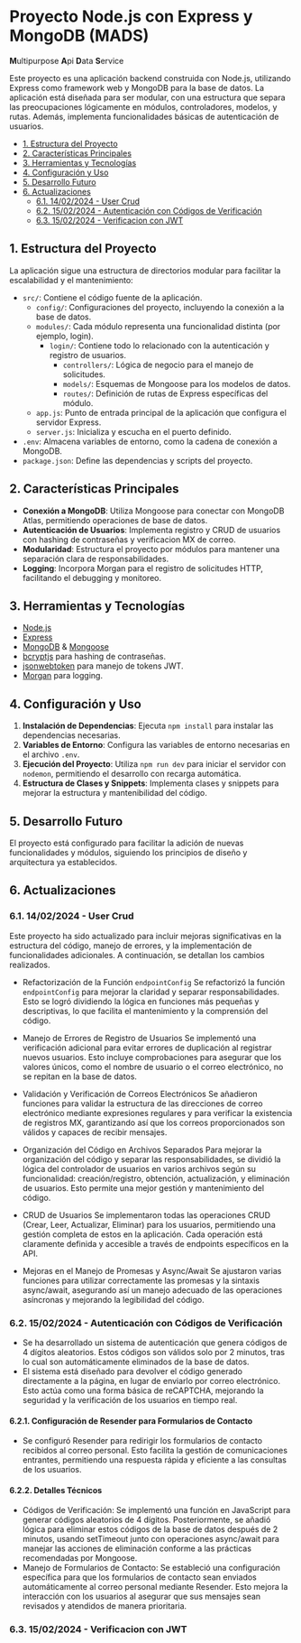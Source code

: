 # Proyecto Node.js con Express y MongoDB (MADS)

**M**ultipurpose
**A**pi
**D**ata
**S**ervice

Este proyecto es una aplicación backend construida con Node.js, utilizando Express como framework web y MongoDB para la base de datos. La aplicación está diseñada para ser modular, con una estructura que separa las preocupaciones lógicamente en módulos, controladores, modelos, y rutas. Además, implementa funcionalidades básicas de autenticación de usuarios.

<!-- TOC tocDepth:2..3 chapterDepth:2..6 -->

-   [1. Estructura del Proyecto](#1-estructura-del-proyecto)
-   [2. Características Principales](#2-características-principales)
-   [3. Herramientas y Tecnologías](#3-herramientas-y-tecnologías)
-   [4. Configuración y Uso](#4-configuración-y-uso)
-   [5. Desarrollo Futuro](#5-desarrollo-futuro)
-   [6. Actualizaciones](#6-actualizaciones)
    -   [6.1. 14/02/2024 - User Crud](#61-14022024---user-crud)
    -   [6.2. 15/02/2024 - Autenticación con Códigos de Verificación](#62-15022024---autenticación-con-códigos-de-verificación)
    -   [6.3. 15/02/2024 - Verificacion con JWT](#63-15022024---verificacion-con-jwt)

<!-- /TOC -->

## 1. Estructura del Proyecto

La aplicación sigue una estructura de directorios modular para facilitar la escalabilidad y el mantenimiento:

-   `src/`: Contiene el código fuente de la aplicación.
    -   `config/`: Configuraciones del proyecto, incluyendo la conexión a la base de datos.
    -   `modules/`: Cada módulo representa una funcionalidad distinta (por ejemplo, login).
        -   `login/`: Contiene todo lo relacionado con la autenticación y registro de usuarios.
            -   `controllers/`: Lógica de negocio para el manejo de solicitudes.
            -   `models/`: Esquemas de Mongoose para los modelos de datos.
            -   `routes/`: Definición de rutas de Express específicas del módulo.
    -   `app.js`: Punto de entrada principal de la aplicación que configura el servidor Express.
    -   `server.js`: Inicializa y escucha en el puerto definido.
-   `.env`: Almacena variables de entorno, como la cadena de conexión a MongoDB.
-   `package.json`: Define las dependencias y scripts del proyecto.

## 2. Características Principales

-   **Conexión a MongoDB**: Utiliza Mongoose para conectar con MongoDB Atlas, permitiendo operaciones de base de datos.
-   **Autenticación de Usuarios**: Implementa registro y CRUD de usuarios con hashing de contraseñas y verificacion MX de correo.
-   **Modularidad**: Estructura el proyecto por módulos para mantener una separación clara de responsabilidades.
-   **Logging**: Incorpora Morgan para el registro de solicitudes HTTP, facilitando el debugging y monitoreo.

## 3. Herramientas y Tecnologías

-   [Node.js](https://nodejs.org/)
-   [Express](http://expressjs.com/)
-   [MongoDB](https://www.mongodb.com/) & [Mongoose](https://mongoosejs.com/)
-   [bcryptjs](https://www.npmjs.com/package/bcryptjs) para hashing de contraseñas.
-   [jsonwebtoken](https://www.npmjs.com/package/jsonwebtoken) para manejo de tokens JWT.
-   [Morgan](https://www.npmjs.com/package/morgan) para logging.

## 4. Configuración y Uso

1. **Instalación de Dependencias**: Ejecuta `npm install` para instalar las dependencias necesarias.
2. **Variables de Entorno**: Configura las variables de entorno necesarias en el archivo `.env`.
3. **Ejecución del Proyecto**: Utiliza `npm run dev` para iniciar el servidor con `nodemon`, permitiendo el desarrollo con recarga automática.
4. **Estructura de Clases y Snippets**: Implementa clases y snippets para mejorar la estructura y mantenibilidad del código.

## 5. Desarrollo Futuro

El proyecto está configurado para facilitar la adición de nuevas funcionalidades y módulos, siguiendo los principios de diseño y arquitectura ya establecidos.

## 6. Actualizaciones

### 6.1. 14/02/2024 - User Crud

Este proyecto ha sido actualizado para incluir mejoras significativas en la estructura del código, manejo de errores, y la implementación de funcionalidades adicionales. A continuación, se detallan los cambios realizados.

-   Refactorización de la Función `endpointConfig`
    Se refactorizó la función `endpointConfig` para mejorar la claridad y separar responsabilidades. Esto se logró dividiendo la lógica en funciones más pequeñas y descriptivas, lo que facilita el mantenimiento y la comprensión del código.

-   Manejo de Errores de Registro de Usuarios
    Se implementó una verificación adicional para evitar errores de duplicación al registrar nuevos usuarios. Esto incluye comprobaciones para asegurar que los valores únicos, como el nombre de usuario o el correo electrónico, no se repitan en la base de datos.

-   Validación y Verificación de Correos Electrónicos
    Se añadieron funciones para validar la estructura de las direcciones de correo electrónico mediante expresiones regulares y para verificar la existencia de registros MX, garantizando así que los correos proporcionados son válidos y capaces de recibir mensajes.

-   Organización del Código en Archivos Separados
    Para mejorar la organización del código y separar las responsabilidades, se dividió la lógica del controlador de usuarios en varios archivos según su funcionalidad: creación/registro, obtención, actualización, y eliminación de usuarios. Esto permite una mejor gestión y mantenimiento del código.

-   CRUD de Usuarios
    Se implementaron todas las operaciones CRUD (Crear, Leer, Actualizar, Eliminar) para los usuarios, permitiendo una gestión completa de estos en la aplicación. Cada operación está claramente definida y accesible a través de endpoints específicos en la API.

-   Mejoras en el Manejo de Promesas y Async/Await
    Se ajustaron varias funciones para utilizar correctamente las promesas y la sintaxis async/await, asegurando así un manejo adecuado de las operaciones asíncronas y mejorando la legibilidad del código.

### 6.2. 15/02/2024 - Autenticación con Códigos de Verificación

-   Se ha desarrollado un sistema de autenticación que genera códigos de 4 dígitos aleatorios. Estos códigos son válidos solo por 2 minutos, tras lo cual son automáticamente eliminados de la base de datos.
-   El sistema está diseñado para devolver el código generado directamente a la página, en lugar de enviarlo por correo electrónico. Esto actúa como una forma básica de reCAPTCHA, mejorando la seguridad y la verificación de los usuarios en tiempo real.

#### 6.2.1. Configuración de Resender para Formularios de Contacto

-   Se configuró Resender para redirigir los formularios de contacto recibidos al correo personal. Esto facilita la gestión de comunicaciones entrantes, permitiendo una respuesta rápida y eficiente a las consultas de los usuarios.

#### 6.2.2. Detalles Técnicos

-   Códigos de Verificación: Se implementó una función en JavaScript para generar códigos aleatorios de 4 dígitos. Posteriormente, se añadió lógica para eliminar estos códigos de la base de datos después de 2 minutos, usando setTimeout junto con operaciones async/await para manejar las acciones de eliminación conforme a las prácticas recomendadas por Mongoose.
-   Manejo de Formularios de Contacto: Se estableció una configuración específica para que los formularios de contacto sean enviados automáticamente al correo personal mediante Resender. Esto mejora la interacción con los usuarios al asegurar que sus mensajes sean revisados y atendidos de manera prioritaria.

### 6.3. 15/02/2024 - Verificacion con JWT

